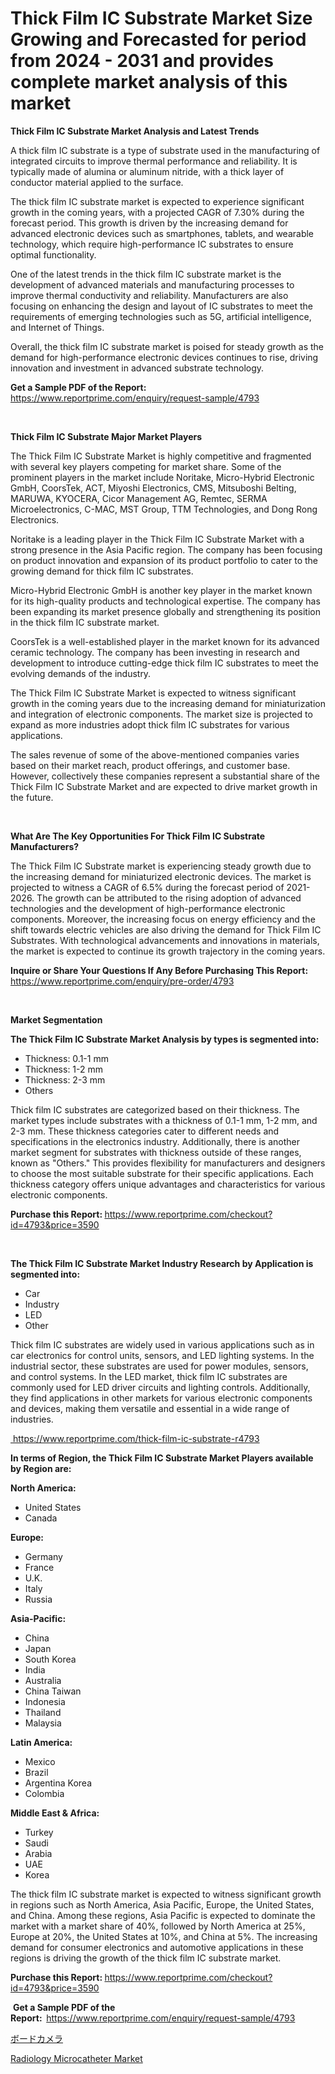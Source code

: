 <p><h1>Thick Film IC Substrate Market Size Growing and Forecasted for period from 2024 - 2031 and provides complete market analysis of this market</h1></p><p><strong>Thick Film IC Substrate Market Analysis and Latest Trends</strong></p>
<p><p>A thick film IC substrate is a type of substrate used in the manufacturing of integrated circuits to improve thermal performance and reliability. It is typically made of alumina or aluminum nitride, with a thick layer of conductor material applied to the surface.</p><p>The thick film IC substrate market is expected to experience significant growth in the coming years, with a projected CAGR of 7.30% during the forecast period. This growth is driven by the increasing demand for advanced electronic devices such as smartphones, tablets, and wearable technology, which require high-performance IC substrates to ensure optimal functionality.</p><p>One of the latest trends in the thick film IC substrate market is the development of advanced materials and manufacturing processes to improve thermal conductivity and reliability. Manufacturers are also focusing on enhancing the design and layout of IC substrates to meet the requirements of emerging technologies such as 5G, artificial intelligence, and Internet of Things.</p><p>Overall, the thick film IC substrate market is poised for steady growth as the demand for high-performance electronic devices continues to rise, driving innovation and investment in advanced substrate technology.</p></p>
<p><strong>Get a Sample PDF of the Report:&nbsp;</strong> <a href="https://www.reportprime.com/enquiry/request-sample/4793">https://www.reportprime.com/enquiry/request-sample/4793</a></p>
<p>&nbsp;</p>
<p><strong>Thick Film IC Substrate Major Market Players</strong></p>
<p><p>The Thick Film IC Substrate Market is highly competitive and fragmented with several key players competing for market share. Some of the prominent players in the market include Noritake, Micro-Hybrid Electronic GmbH, CoorsTek, ACT, Miyoshi Electronics, CMS, Mitsuboshi Belting, MARUWA, KYOCERA, Cicor Management AG, Remtec, SERMA Microelectronics, C-MAC, MST Group, TTM Technologies, and Dong Rong Electronics.</p><p>Noritake is a leading player in the Thick Film IC Substrate Market with a strong presence in the Asia Pacific region. The company has been focusing on product innovation and expansion of its product portfolio to cater to the growing demand for thick film IC substrates.</p><p>Micro-Hybrid Electronic GmbH is another key player in the market known for its high-quality products and technological expertise. The company has been expanding its market presence globally and strengthening its position in the thick film IC substrate market.</p><p>CoorsTek is a well-established player in the market known for its advanced ceramic technology. The company has been investing in research and development to introduce cutting-edge thick film IC substrates to meet the evolving demands of the industry.</p><p>The Thick Film IC Substrate Market is expected to witness significant growth in the coming years due to the increasing demand for miniaturization and integration of electronic components. The market size is projected to expand as more industries adopt thick film IC substrates for various applications.</p><p>The sales revenue of some of the above-mentioned companies varies based on their market reach, product offerings, and customer base. However, collectively these companies represent a substantial share of the Thick Film IC Substrate Market and are expected to drive market growth in the future.</p></p>
<p>&nbsp;</p>
<p><strong>What Are The Key Opportunities For Thick Film IC Substrate Manufacturers?</strong></p>
<p><p>The Thick Film IC Substrate market is experiencing steady growth due to the increasing demand for miniaturized electronic devices. The market is projected to witness a CAGR of 6.5% during the forecast period of 2021-2026. The growth can be attributed to the rising adoption of advanced technologies and the development of high-performance electronic components. Moreover, the increasing focus on energy efficiency and the shift towards electric vehicles are also driving the demand for Thick Film IC Substrates. With technological advancements and innovations in materials, the market is expected to continue its growth trajectory in the coming years.</p></p>
<p><strong>Inquire or Share Your Questions If Any Before Purchasing This Report:</strong> <a href="https://www.reportprime.com/enquiry/pre-order/4793">https://www.reportprime.com/enquiry/pre-order/4793</a></p>
<p>&nbsp;</p>
<p><strong>Market Segmentation</strong></p>
<p><strong>The Thick Film IC Substrate Market Analysis by types is segmented into:</strong></p>
<p><ul><li>Thickness: 0.1-1 mm</li><li>Thickness: 1-2 mm</li><li>Thickness: 2-3 mm</li><li>Others</li></ul></p>
<p><p>Thick film IC substrates are categorized based on their thickness. The market types include substrates with a thickness of 0.1-1 mm, 1-2 mm, and 2-3 mm. These thickness categories cater to different needs and specifications in the electronics industry. Additionally, there is another market segment for substrates with thickness outside of these ranges, known as "Others." This provides flexibility for manufacturers and designers to choose the most suitable substrate for their specific applications. Each thickness category offers unique advantages and characteristics for various electronic components.</p></p>
<p><strong>Purchase this Report:&nbsp;</strong><a href="https://www.reportprime.com/checkout?id=4793&price=3590">https://www.reportprime.com/checkout?id=4793&price=3590</a></p>
<p>&nbsp;</p>
<p><strong>The Thick Film IC Substrate Market Industry Research by Application is segmented into:</strong></p>
<p><ul><li>Car</li><li>Industry</li><li>LED</li><li>Other</li></ul></p>
<p><p>Thick film IC substrates are widely used in various applications such as in car electronics for control units, sensors, and LED lighting systems. In the industrial sector, these substrates are used for power modules, sensors, and control systems. In the LED market, thick film IC substrates are commonly used for LED driver circuits and lighting controls. Additionally, they find applications in other markets for various electronic components and devices, making them versatile and essential in a wide range of industries.</p></p>
<p><a href="https://www.reportprime.com/thick-film-ic-substrate-r4793">&nbsp;https://www.reportprime.com/thick-film-ic-substrate-r4793</a></p>
<p><strong>In terms of Region, the Thick Film IC Substrate Market Players available by Region are:</strong></p>
<p>
    <p> <strong> North America: </strong>
        <ul>
            <li>United States</li>
            <li>Canada</li>
        </ul>
        </p> 
    <p> <strong> Europe: </strong>
        <ul>
            <li>Germany</li>
            <li>France</li>
            <li>U.K.</li>
            <li>Italy</li>
            <li>Russia</li>
        </ul>
        </p> 
    <p> <strong> Asia-Pacific: </strong>
        <ul>
            <li>China</li>
            <li>Japan</li>
            <li>South Korea</li>
            <li>India</li>
            <li>Australia</li>
            <li>China Taiwan</li>
            <li>Indonesia</li>
            <li>Thailand</li>
            <li>Malaysia</li>
        </ul>
        </p> 
    <p> <strong> Latin America: </strong>
        <ul>
            <li>Mexico</li>
            <li>Brazil</li>
            <li>Argentina Korea</li>
            <li>Colombia</li>
        </ul>
        </p> 
    <p> <strong> Middle East & Africa: </strong>
        <ul>
            <li>Turkey</li>
            <li>Saudi</li>
            <li>Arabia</li>
            <li>UAE</li>
            <li>Korea</li>
        </ul>
    </p>
    </p>
<p><p>The thick film IC substrate market is expected to witness significant growth in regions such as North America, Asia Pacific, Europe, the United States, and China. Among these regions, Asia Pacific is expected to dominate the market with a market share of 40%, followed by North America at 25%, Europe at 20%, the United States at 10%, and China at 5%. The increasing demand for consumer electronics and automotive applications in these regions is driving the growth of the thick film IC substrate market.</p></p>
<p><strong>Purchase this Report: </strong><a href="https://www.reportprime.com/checkout?id=4793&price=3590">https://www.reportprime.com/checkout?id=4793&price=3590</a></p>
<p>&nbsp;<strong>Get a Sample PDF of the Report:&nbsp;&nbsp;</strong><a href="https://www.reportprime.com/enquiry/request-sample/4793">https://www.reportprime.com/enquiry/request-sample/4793</a></p>
<p><strong></strong></p>
<p><p><a href="https://github.com/BrionnaBoyle/Market-Research-Report-List-1/blob/main/703538773790.md">ボードカメラ</a></p><p><a href="https://github.com/ElmoRunolfsson2023/Market-Research-Report-List-1/blob/main/radiology-microcatheter-market.md">Radiology Microcatheter Market</a></p></p>